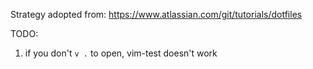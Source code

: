 Strategy adopted from: https://www.atlassian.com/git/tutorials/dotfiles

TODO:
1. if you don't `v .` to open, vim-test doesn't work

